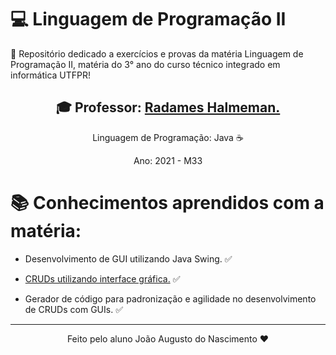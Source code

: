 # 💻 Linguagem de Programação II

 📕 Repositório dedicado a exercícios e provas da matéria Linguagem de Programação II, matéria do 3° ano do curso técnico integrado em informática UTFPR! 

<div align = "center">

<h2> 🎓 Professor: <a href = "https://github.com/rjhalmeman">Radames Halmeman. </a> </h2>

Linguagem de Programação: Java ☕

Ano: 2021 - M33

</div>

# 📚 Conhecimentos aprendidos com a matéria: 

- Desenvolvimento de GUI utilizando Java Swing. ✅

- <a href="./CRUD-GUI">CRUDs utilizando interface gráfica.</a> ✅

- Gerador de código para padronização e agilidade no desenvolvimento de CRUDs com GUIs. ✅

---
<div align = "center">Feito pelo aluno João Augusto do Nascimento ❤</div>